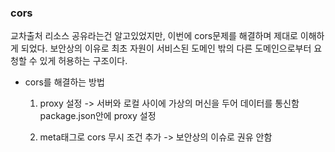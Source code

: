 ### cors

교차출처 리소스 공유라는건 알고있었지만, 이번에 cors문제를 해결하며 제대로 이해하게 되었다. 
보안상의 이유로 최초 자원이 서비스된 도메인 밖의 다른 도메인으로부터 요청할 수 있게 허용하는 구조이다.

- cors를 해결하는 방법
    1. proxy 설정 
        -> 서버와 로컬 사이에 가상의 머신을 두어 데이터를 통신함 
        package.json안에 proxy 설정 

    2. meta태그로 cors 무시 조건 추가 
        -> 보안상의 이슈로 권유 안함

